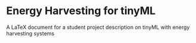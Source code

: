 # Energy Harvesting for tinyML
A LaTeX document for a student project description on tinyML with energy harvesting systems
